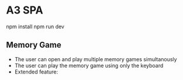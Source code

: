 # A3 SPA

npm install
npm run dev


## Memory Game
- The user can open and play multiple memory games simultanously
- The user can play the memory game using only the keyboard
- Extended feature: 